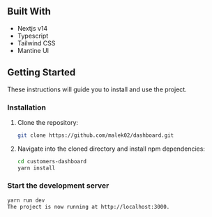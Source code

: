 
## Built With

- Nextjs v14
- Typescript 
- Tailwind CSS 
- Mantine UI


## Getting Started

These instructions will guide you to install and use the project.

### Installation

1. Clone the repository:

    ```sh
    git clone https://github.com/malek02/dashboard.git
    ```

2. Navigate into the cloned directory and install npm dependencies:

    ```sh
    cd customers-dashboard
    yarn install
    ```


### Start the development server

```sh
yarn run dev
The project is now running at http://localhost:3000.

